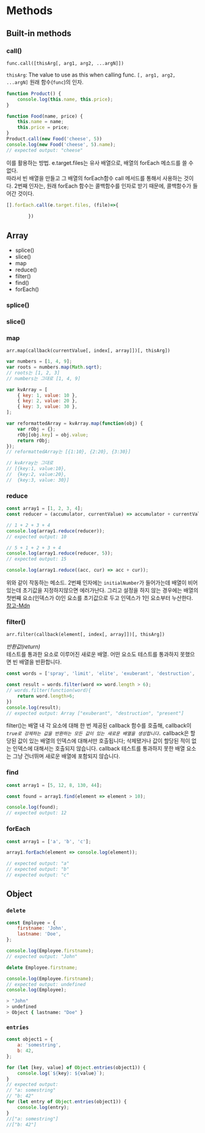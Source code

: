 # Methods

## Built-in methods

### call()

`func.call([thisArg[, arg1, arg2, ...argN]])`

`thisArg`: The value to use as this when calling func.
`[, arg1, arg2, ...argN]` 원래 함수(`func`)의 인자.

```js
function Product() {
	console.log(this.name, this.price);
}

function Food(name, price) {
	this.name = name;
	this.price = price;
}
Product.call(new Food('cheese', 5))
console.log(new Food('cheese', 5).name);
// expected output: "cheese"
```

이를 활용하는 방법.
e.target.files는 유사 배열으로, 배열의 forEach 메소드를 쓸 수 없다.  
따라서 빈 배열을 만들고 그 배열의 forEach함수 call 메서드를 통해서 사용하는 것이다.
2번째 인자는, 원래 forEach 함수는 콜백함수를 인자로 받기 때문에, 콜백함수가 들어간 것이다.
 
```js
[].forEach.call(e.target.files, (file)=>{
			
		})
```
## Array

- splice()
- slice()
- map
- reduce()
- filter()
- find()
- forEach()

### splice()

### slice()

### map

`arr.map(callback(currentValue[, index[, array]])[, thisArg])`

```js
var numbers = [1, 4, 9];
var roots = numbers.map(Math.sqrt);
// roots는 [1, 2, 3]
// numbers는 그대로 [1, 4, 9]
```

```javascript
var kvArray = [
	{ key: 1, value: 10 },
	{ key: 2, value: 20 },
	{ key: 3, value: 30 },
];

var reformattedArray = kvArray.map(function(obj) {
	var rObj = {};
	rObj[obj.key] = obj.value;
	return rObj;
});
// reformattedArray는 [{1:10}, {2:20}, {3:30}]

// kvArray는 그대로
// [{key:1, value:10},
//  {key:2, value:20},
//  {key:3, value: 30}]
```

### reduce

```javascript
const array1 = [1, 2, 3, 4];
const reducer = (accumulator, currentValue) => accumulator + currentValue;

// 1 + 2 + 3 + 4
console.log(array1.reduce(reducer));
// expected output: 10

// 5 + 1 + 2 + 3 + 4
console.log(array1.reduce(reducer, 5));
// expected output: 15

console.log(array1.reduce((acc, cur) => acc + cur));
```

위와 같이 작동하는 메소드. 2번째 인자에는 `initialNumber`가 들어가는데 배열이 비어있는데 초기값을 지정하지않으면 에러가난다. 그리고 설정을 하지 않는 경우에는 배열의 첫번째 요소(인덱스가 0)인 요소를 초기값으로 두고 인덱스가 1인 요소부터 누산한다.  
[참고-Mdn](https://developer.mozilla.org/ko/docs/Web/JavaScript/Reference/Global_Objects/Array/Reduce)

### filter()

`arr.filter(callback(element[, index[, array]])[, thisArg])`

_반환값(return)_  
테스트를 통과한 요소로 이루어진 새로운 배열. 어떤 요소도 테스트를 통과하지 못했으면 빈 배열을 반환합니다.

```javascript
const words = ['spray', 'limit', 'elite', 'exuberant', 'destruction', 'present'];

const result = words.filter(word => word.length > 6);
// words.filter(function(word){
    return word.length>6;
})
console.log(result);
// expected output: Array ["exuberant", "destruction", "present"]
```

filter()는 배열 내 각 요소에 대해 한 번 제공된 callback 함수를 호출해, callback이 _`true로 강제하는 값을 반환하는 모든 값이 있는 새로운 배열을 생성합니다.`_ callback은 할당된 값이 있는 배열의 인덱스에 대해서만 호출됩니다; 삭제됐거나 값이 할당된 적이 없는 인덱스에 대해서는 호출되지 않습니다. callback 테스트를 통과하지 못한 배열 요소는 그냥 건너뛰며 새로운 배열에 포함되지 않습니다.

### find

```javascript
const array1 = [5, 12, 8, 130, 44];

const found = array1.find(element => element > 10);

console.log(found);
// expected output: 12
```

### forEach

```js
const array1 = ['a', 'b', 'c'];

array1.forEach(element => console.log(element));

// expected output: "a"
// expected output: "b"
// expected output: "c"
```

## Object

### `delete`

```javascript
const Employee = {
	firstname: 'John',
	lastname: 'Doe',
};

console.log(Employee.firstname);
// expected output: "John"

delete Employee.firstname;

console.log(Employee.firstname);
// expected output: undefined
console.log(Employee);
```

```bash
> "John"
> undefined
> Object { lastname: "Doe" }
```

### `entries`

```javascript
const object1 = {
	a: 'somestring',
	b: 42,
};

for (let [key, value] of Object.entries(object1)) {
	console.log(`${key}: ${value}`);
}
// expected output:
// "a: somestring"
// "b: 42"
for (let entry of Object.entries(object1)) {
	console.log(entry);
}
//["a: somestring"]
//["b: 42"]
```
